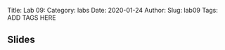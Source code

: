 Title: Lab 09:
Category: labs
Date: 2020-01-24
Author: 
Slug: lab09
Tags: ADD TAGS HERE


## Slides
